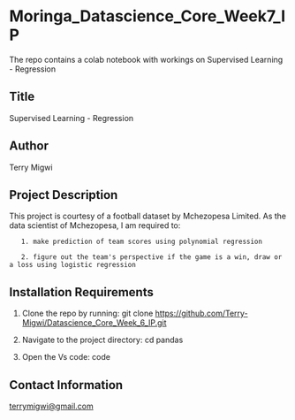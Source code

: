 # Moringa_Datascience_Core_Week7_IP 
The repo contains a colab notebook with workings on Supervised Learning - Regression

## Title
Supervised Learning - Regression

## Author
Terry Migwi

## Project Description
This project is courtesy of a football dataset by Mchezopesa Limited. As the data scientist of Mchezopesa, I am required to: 

       1. make prediction of team scores using polynomial regression
       
       2. figure out the team's perspective if the game is a win, draw or a loss using logistic regression
       
 ## Installation Requirements
1. Clone the repo by running: git clone https://github.com/Terry-Migwi/Datascience_Core_Week_6_IP.git

2. Navigate to the project directory: cd pandas

3. Open the Vs code: code

## Contact Information
terrymigwi@gmail.com
        
